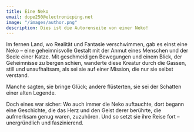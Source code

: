 ```yaml
---
title: Eine Neko
email: dope250@electronicping.net
image: "/images/author.png"
description: Dies ist die Autorenseite von einer Neko!
---
```


Im fernen Land, wo Realität und Fantasie verschwimmen, gab es einst eine Neko – eine geheimnisvolle Gestalt mit der Anmut eines Menschen und der Seele einer Katze. Mit geschmeidigen Bewegungen und einem Blick, der Geheimnisse zu bergen schien, wanderte diese Kreatur durch die Gassen, still und unaufhaltsam, als sei sie auf einer Mission, die nur sie selbst verstand.

Manche sagten, sie bringe Glück; andere flüsterten, sie sei der Schatten einer alten Legende. 

Doch eines war sicher: Wo auch immer die Neko auftauchte, dort begann eine Geschichte, die das Herz und den Geist derer berührte, die aufmerksam genug waren, zuzuhören. Und so setzt sie ihre Reise fort – unergründlich und faszinierend.